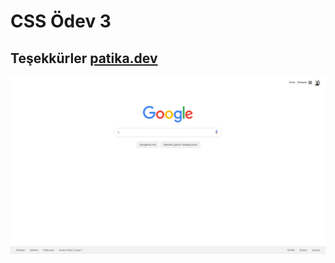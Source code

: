 # CSS Ödev 3 
## Teşekkürler  [patika.dev](https://academy.patika.dev/tr/paths)

![image](assets/1.png)